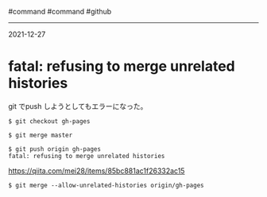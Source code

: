 #command #command #github

---
2021-12-27

# fatal: refusing to merge unrelated histories

git でpush しようとしてもエラーになった。

```shell
$ git checkout gh-pages

$ git merge master

$ git push origin gh-pages
fatal: refusing to merge unrelated histories
```


https://qiita.com/mei28/items/85bc881ac1f26332ac15


```shell
$ git merge --allow-unrelated-histories origin/gh-pages



```